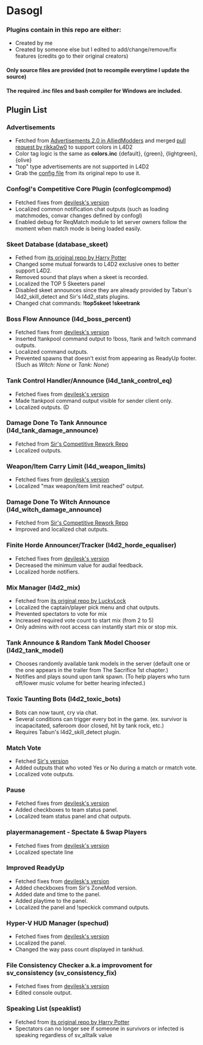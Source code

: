 # Dasogl
### Plugins contain in this repo are either:
* Created by me
* Created by someone else but I edited to add/change/remove/fix features (credits go to their original creators)
#### Only source files are provided (not to recompile everytime I update the source)
#### The required .inc files and bash compiler for Windows are included.
## Plugin List
### Advertisements
* Fetched from [Advertisements 2.0 in AlliedModders](https://forums.alliedmods.net/showthread.php?p=592536) and merged [pull request by rikka0w0](https://github.com/ErikMinekus/sm-advertisements/pull/3) to support colors in L4D2
* Color tag logic is the same as **colors.inc** {default}, {green}, {lightgreen}, {olive}
* "top" type advertisements are not supported in L4D2
* Grab the [config file](https://github.com/ErikMinekus/sm-advertisements/blob/master/addons/sourcemod/configs/advertisements.txt) from its original repo to use it.
### Confogl's Competitive Core Plugin (confoglcompmod)
* Fetched fixes from [devilesk's version](https://github.com/devilesk/rl4d2l-plugins/blob/master/confoglcompmod.sp)
* Localized common notification chat outputs (such as loading matchmodes, convar changes defined by confogl)
* Enabled debug for ReqMatch module to let server owners follow the moment when match mode is being loaded easily.
### Skeet Database (database_skeet)
* Fethed from [its original repo by Harry Potter](https://github.com/fbef0102/L4D1_2-Plugins/tree/master/top)
* Changed some mutual forwards to L4D2 exclusive ones to better support L4D2.
* Removed sound that plays when a skeet is recorded.
* Localized the TOP 5 Skeeters panel
* Disabled skeet announces since they are already provided by Tabun's l4d2_skill_detect and Sir's l4d2_stats plugins.
* Changed chat commands: **!top5skeet !skeetrank**
### Boss Flow Announce (l4d_boss_percent)
* Fetched fixes from [devilesk's version](https://github.com/devilesk/rl4d2l-plugins/blob/master/l4d_boss_percent.sp)
* Inserted !tankpool command output to !boss, !tank and !witch command outputs.
* Localized command outputs.
* Prevented spawns that doesn't exist from appearing as ReadyUp footer. (Such as _Witch: None_ or _Tank: None_)
### Tank Control Handler/Announce (l4d_tank_control_eq)
* Fetched fixes from [devilesk's version](https://github.com/devilesk/rl4d2l-plugins/blob/master/l4d_tank_control_eq.sp)
* Made !tankpool command output visible for sender client only.
* Localized outputs. (D
### Damage Done To Tank Announce (l4d_tank_damage_announce)
* Fetched from [Sir's Competitive Rework Repo](https://github.com/SirPlease/L4D2-Competitive-Rework/blob/master/addons/sourcemod/scripting/l4d_tank_damage_announce.sp)
* Localized outputs.
### Weapon/Item Carry Limit (l4d_weapon_limits)
* Fetched fixes from [devilesk's version](https://github.com/devilesk/rl4d2l-plugins/blob/master/l4d_weapon_limits.sp)
* Localized "max weapon/item limit reached" output.
### Damage Done To Witch Announce (l4d_witch_damage_announce)
* Fetched from [Sir's Competitive Rework Repo](https://github.com/SirPlease/L4D2-Competitive-Rework/blob/master/addons/sourcemod/scripting/l4d_witch_damage_announce.sp)
* Improved and localized chat outputs.
### Finite Horde Announcer/Tracker (l4d2_horde_equaliser)
* Fetched fixes from [devilesk's version](https://github.com/devilesk/rl4d2l-plugins/blob/master/l4d2_horde_equaliser.sp)
* Decreased the minimum value for audial feedback.
* Localized horde notifiers.
### Mix Manager (l4d2_mix)
* Fetched from [its original repo by LuckyLock](https://github.com/LuckyServ/sourcemod-plugins/blob/master/source/l4d2_mix.sp)
* Localized the captain/player pick menu and chat outputs.
* Prevented spectators to vote for mix
* Increased required vote count to start mix (from 2 to 5)
* Only admins with root access can instantly start mix or stop mix.
### Tank Announce & Random Tank Model Chooser (l4d2_tank_model)
* Chooses randomly available tank models in the server (default one or the one appears in the trailer from The Sacrifice 1st chapter.)
* Notifies and plays sound upon tank spawn. (To help players who turn off/lower music volume for better hearing infected.)
### Toxic Taunting Bots (l4d2_toxic_bots)
* Bots can now taunt, cry via chat.
* Several conditions can trigger every bot in the game. (ex. survivor is incapacitated, saferoom door closed, hit by tank rock, etc.)
* Requires Tabun's l4d2_skill_detect plugin.
### Match Vote
* Fetched [Sir's version](https://github.com/SirPlease/SirCoding/blob/master/PublicSourceSP/Old%20(2014%20and%20Earlier)/match_vote.sp)
* Added outputs that who voted Yes or No during a match or rmatch vote.
* Localized vote outputs.
### Pause
* Fetched fixes from [devilesk's version](https://github.com/devilesk/rl4d2l-plugins/blob/master/pause.sp)
* Added checkboxes to team status panel.
* Localized team status panel and chat outputs.
### playermanagement - Spectate & Swap Players
* Fetched fixes from [devilesk's version](https://github.com/devilesk/rl4d2l-plugins/blob/master/playermanagement.sp)
* Localized spectate line
### Improved ReadyUp
* Fetched fixes from [devilesk's version](https://github.com/devilesk/rl4d2l-plugins/blob/master/readyup.sp)
* Added checkboxes from Sir's ZoneMod version.
* Added date and time to the panel.
* Added playtime to the panel.
* Localized the panel and !speckick command outputs.
### Hyper-V HUD Manager (spechud)
* Fetched fixes from [devilesk's version](https://github.com/devilesk/rl4d2l-plugins/blob/master/spechud.sp)
* Localized the panel.
* Changed the way pass count displayed in tankhud.
### File Consistency Checker a.k.a improvoment for sv_consistency (sv_consistency_fix)
* Fetched fixes from [devilesk's version](https://github.com/devilesk/rl4d2l-plugins/blob/master/sv_consistency_fix.sp)
* Edited console output.
### Speaking List (speaklist)
* Fetched from [its original repo by Harry Potter](https://github.com/fbef0102/L4D1-Competitive-Plugins/tree/master/SpeakingList)
* Spectators can no longer see if someone in survivors or infected is speaking regardless of sv_alltalk value
